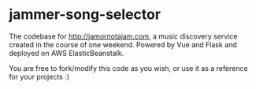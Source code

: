# jammer-song-selector
The codebase for http://jamornotajam.com, a music discovery service created in the course of one weekend. Powered by Vue and Flask and deployed on AWS ElasticBeanstalk.

You are free to fork/modify this code as you wish, or use it as a reference for your projects :)
